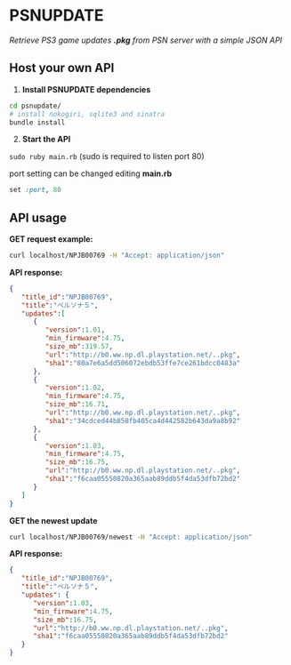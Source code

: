 # PSNUPDATE

*Retrieve PS3 game updates **.pkg** from PSN server with a simple JSON API*

## Host your own API

1. **Install PSNUPDATE dependencies**

```sh
cd psnupdate/
# install nokogiri, sqlite3 and sinatra
bundle install
```

2. **Start the API**

`sudo ruby main.rb` (sudo is required to listen port 80)

port setting can be changed editing **main.rb**

```ruby
set :port, 80
```

## API usage

**GET request example:**

```sh
curl localhost/NPJB00769 -H "Accept: application/json"
```

**API response:**
```json
{
   "title_id":"NPJB00769",
   "title":"ペルソナ５",
   "updates":[
      {
         "version":1.01,
         "min_firmware":4.75,
         "size_mb":319.57,
         "url":"http://b0.ww.np.dl.playstation.net/..pkg",
         "sha1":"80a7e6a5dd506072ebdb53ffe7ce261bdcc0483a"
      },
      {
         "version":1.02,
         "min_firmware":4.75,
         "size_mb":16.71,
         "url":"http://b0.ww.np.dl.playstation.net/..pkg",
         "sha1":"34cdced44b858fb405ca4d442582b643da9a8b92"
      },
      {
         "version":1.03,
         "min_firmware":4.75,
         "size_mb":16.75,
         "url":"http://b0.ww.np.dl.playstation.net/..pkg",
         "sha1":"f6caa05550820a365aab89ddb5f4da53dfb72bd2"
      }
   ]
}
```

**GET the newest update**

```sh
curl localhost/NPJB00769/newest -H "Accept: application/json"
```

**API response:**
```json
{
   "title_id":"NPJB00769",
   "title":"ペルソナ５",
   "updates": {
      "version":1.03,
      "min_firmware":4.75,
      "size_mb":16.75,
      "url":"http://b0.ww.np.dl.playstation.net/..pkg",
      "sha1":"f6caa05550820a365aab89ddb5f4da53dfb72bd2"
   }
}
```
